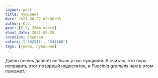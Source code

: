 ```yaml
---
layout: post
title: Пукциния
date: 2021-06-22 00:00:00
author: К.С.
gear: [E-3, 35mm macro]
shoot_date: 2021-06-20
location: Ёльбаза
colors: ['502311', '241108']
tags: [грибы, пукцинии]
---
```

Давно (очень давно!) не было у нас пукциний. Я считаю, что пора исправить этот позорный недостаток, и _Puccinia graminis_ нам в этом поможет.
